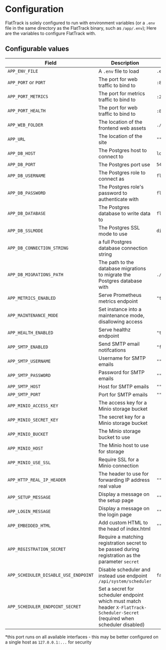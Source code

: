 # Configuration

FlatTrack is solely configured to run with environment variables (or a `.env` file in the same directory as the FlatTrack binary, such as `/app/.env`); Here are the variables to configure FlatTrack with.

## Configurable values

| Field                                | Description                                                                                                                   | Default               |
|--------------------------------------|-------------------------------------------------------------------------------------------------------------------------------|-----------------------|
| `APP_ENV_FILE`                       | A `.env` file to load                                                                                                         | `.env`                |
| `APP_PORT` or `PORT`                 | The port for web traffic to bind to                                                                                           | `:8080` *             |
| `APP_PORT_METRICS`                   | The port for metrics traffic to bind to                                                                                       | `:2112` *             |
| `APP_PORT_HEALTH`                    | The port for web traffic to bind to                                                                                           | `:8081` *             |
| `APP_WEB_FOLDER`                     | The location of the frontend web assets                                                                                       | `./kodata/web`        |
| `APP_URL`                            | The location of the site                                                                                                      | `""`                  |
| `APP_DB_HOST`                        | The Postgres host to connect to                                                                                               | `localhost`           |
| `APP_DB_PORT`                        | The Postgres port use                                                                                                         | `5432`                |
| `APP_DB_USERNAME`                    | The Postgres role to connect as                                                                                               | `flattrack`           |
| `APP_DB_PASSWORD`                    | The Postgres role's password to authenticate with                                                                             | `flattrack`           |
| `APP_DB_DATABASE`                    | The Postgres database to write data to                                                                                        | `flattrack`           |
| `APP_DB_SSLMODE`                     | The Postgres SSL mode to use                                                                                                  | `disable`             |
| `APP_DB_CONNECTION_STRING`           | a full Postgres database connection string                                                                                    |                       |
| `APP_DB_MIGRATIONS_PATH`             | The path to the database migrations to migrate the Postgres database with                                                     | `./kodata/migrations` |
| `APP_METRICS_ENABLED`                | Serve Prometheus metrics endpoint                                                                                             | `"true"`              |
| `APP_MAINTENANCE_MODE`               | Set instance into a maintenance mode, disallowing access                                                                      |                       |
| `APP_HEALTH_ENABLED`                 | Serve healthz endpoint                                                                                                        | `"true"`              |
| `APP_SMTP_ENABLED`                   | Send SMTP email notifcations                                                                                                  | `"false"`             |
| `APP_SMTP_USERNAME`                  | Username for SMTP emails                                                                                                      | `""`                  |
| `APP_SMTP_PASSWORD`                  | Password for SMTP emails                                                                                                      | `""`                  |
| `APP_SMTP_HOST`                      | Host for SMTP emails                                                                                                          | `""`                  |
| `APP_SMTP_PORT`                      | Port for SMTP emails                                                                                                          | `""`                  |
| `APP_MINIO_ACCESS_KEY`               | The access key for a Minio storage bucket                                                                                     |                       |
| `APP_MINIO_SECRET_KEY`               | The secret key for a Minio storage bucket                                                                                     |                       |
| `APP_MINIO_BUCKET`                   | The Minio storage bucket to use                                                                                               |                       |
| `APP_MINIO_HOST`                     | The Minio host to use for storage                                                                                             |                       |
| `APP_MINIO_USE_SSL`                  | Require SSL for a Minio connection                                                                                            |                       |
| `APP_HTTP_REAL_IP_HEADER`            | The header to use for forwarding IP address real value                                                                        | `""`                  |
| `APP_SETUP_MESSAGE`                  | Display a message on the setup page                                                                                           | `""`                  |
| `APP_LOGIN_MESSAGE`                  | Display a message on the login page                                                                                           | `""`                  |
| `APP_EMBEDDED_HTML`                  | Add custom HTML to the head of index.html                                                                                     | `""`                  |
| `APP_REGISTRATION_SECRET`            | Require a matching registration secret to be passed during registration as the parameter `secret`                             |                       |
| `APP_SCHEDULER_DISABLE_USE_ENDPOINT` | Disable scheduler and instead use endpoint `/api/system/scheduler`                                                            | `false`               |
| `APP_SCHEDULER_ENDPOINT_SECRET`      | Set a secret for scheduler endpoint which must match header `X-FlatTrack-Scheduler-Secret` (required when scheduler disabled) |                       |

\*this port runs on all available interfaces - this may be better configured on a single host as `127.0.0.1:...` for security

